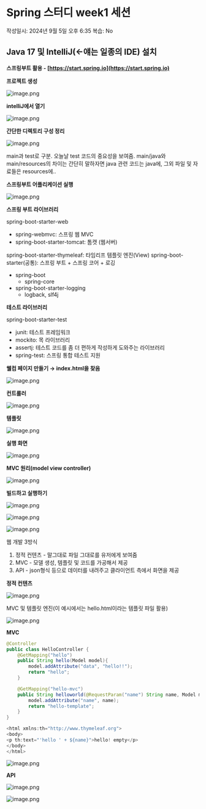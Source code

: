# Spring 스터디 week1 세션

작성일시: 2024년 9월 5일 오후 6:35
복습: No

## Java 17 및 IntelliJ(←얘는 일종의 IDE) 설치

**스프링부트 활용 - [https://start.spring.io](https://start.spring.io)**

**프로젝트 생성**

![image.png](image.png)

**intelliJ에서 열기**

![image.png](image%201.png)

**간단한 디렉토리 구성 정리**

![image.png](image%202.png)

main과 test로 구분. 오늘날 test 코드의 중요성을 보여줌. main/java와 main/resources의 차이는 간단히 말하자면 java 관련 코드는 java에, 그외 파일 및 자료들은 resources에..

**스프링부트 어플리케이션 실행**

![image.png](image%203.png)

**스프링 부트 라이브러리**

spring-boot-starter-web

- spring-webmvc: 스프링 웹 MVC
- spring-boot-starter-tomcat: 톰캣 (웹서버)

spring-boot-starter-thymeleaf: 타임리프 템플릿 엔진(View)
spring-boot-starter(공통): 스프링 부트 + 스프링 코어 + 로깅

- spring-boot
    - spring-core
- spring-boot-starter-logging
    - logback, slf4j
    

**테스트 라이브러리**

spring-boot-starter-test

- junit: 테스트 프레임워크
- mockito: 목 라이브러리
- assertj: 테스트 코드를 좀 더 편하게 작성하게 도와주는 라이브러리
- spring-test: 스프링 통합 테스트 지원

**웰컴 페이지 만들기 → index.html을 찾음**

![image.png](image%204.png)

**컨트롤러**

![image.png](image%205.png)

**템플릿**

![image.png](image%206.png)

**실행 화면**

![image.png](image%207.png)

**MVC 원리(model view controller)**

![image.png](image%208.png)

**빌드하고 실행하기**

![image.png](image%209.png)

![image.png](image%2010.png)

![image.png](image%2011.png)

웹 개발 3방식

1.  정적 컨텐츠 - 말그대로 파일 그대로를 유저에게 보여줌
2. MVC - 모델 생성, 템플릿 및 코드를 가공해서 제공
3. API - json형식 등으로 데이터를 내려주고 클라이언트 측에서 화면을 제공

**정적 컨텐츠**

![image.png](image%2012.png)

MVC 및 템플릿 엔진(이 예시에서는 hello.html이라는 템플릿 파일 활용)

![image.png](image%2013.png)

**MVC**

```java
@Controller
public class HelloController {
    @GetMapping("hello")
    public String hello(Model model){
        model.addAttribute("data", "hello!!");
        return "hello";
    }

    @GetMapping("hello-mvc")
    public String helloworld(@RequestParam("name") String name, Model model) {
        model.addAttribute("name", name);
        return "hello-template";
    }
}
```

```java
<html xmlns:th="http://www.thymeleaf.org">
<body>
<p th:text="'hello ' + ${name}">hello! empty</p>
</body>
</html>
```

![image.png](image%2014.png)

**API**

![image.png](image%2015.png)

![image.png](image%2016.png)